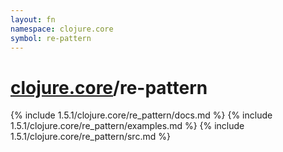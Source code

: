 ```yaml
---
layout: fn
namespace: clojure.core
symbol: re-pattern
---
```


# [clojure.core](../)/re-pattern

{% include 1.5.1/clojure.core/re_pattern/docs.md %}
{% include 1.5.1/clojure.core/re_pattern/examples.md %}
{% include 1.5.1/clojure.core/re_pattern/src.md %}

